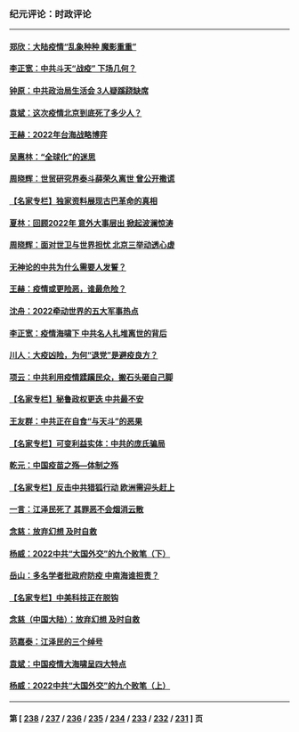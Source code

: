 ### 纪元评论：时政评论
---
#### [郑欣：大陆疫情“乱象种种 魔影重重”](../../pages/nsc1025/n13893672.md) 
#### [李正宽：中共斗天“战疫” 下场几何？](../../pages/nsc1025/n13893335.md) 
#### [钟原：中共政治局生活会 3人疑蹊跷缺席](../../pages/nsc1025/n13893269.md) 
#### [袁斌：这次疫情北京到底死了多少人？](../../pages/nsc1025/n13893254.md) 
#### [王赫：2022年台海战略博弈](../../pages/nsc1025/n13893208.md) 
#### [吴惠林：“全球化”的迷思](../../pages/nsc1025/n13893078.md) 
#### [周晓辉：世贸研究界泰斗薛荣久离世 曾公开撒谎](../../pages/nsc1025/n13893019.md) 
#### [【名家专栏】独家资料展现古巴革命的真相](../../pages/nsc1025/n13891671.md) 
#### [夏林：回顾2022年 意外大事层出 掀起波澜惊涛](../../pages/nsc1025/n13893014.md) 
#### [周晓辉：面对世卫与世界担忧 北京三举动透心虚](../../pages/nsc1025/n13892575.md) 
#### [无神论的中共为什么需要人发誓？](../../pages/nsc1025/n13892696.md) 
#### [王赫：疫情或更险恶，谁最危险？](../../pages/nsc1025/n13892374.md) 
#### [沈舟：2022牵动世界的五大军事热点](../../pages/nsc1025/n13892406.md) 
#### [李正宽：疫情海啸下 中共名人扎堆离世的背后](../../pages/nsc1025/n13892424.md) 
#### [川人：大疫凶险，为何“退党”是避疫良方？](../../pages/nsc1025/n13892331.md) 
#### [项云：中共利用疫情蹂躏民众，搬石头砸自己脚](../../pages/nsc1025/n13892353.md) 
#### [【名家专栏】秘鲁政权更迭 中共最不安](../../pages/nsc1025/n13892102.md) 
#### [王友群：中共正在自食“与天斗”的恶果](../../pages/nsc1025/n13892262.md) 
#### [【名家专栏】可变利益实体：中共的庞氏骗局](../../pages/nsc1025/n13891659.md) 
#### [乾元：中国疫苗之殇—体制之殇](../../pages/nsc1025/n13892161.md) 
#### [【名家专栏】反击中共猎狐行动 欧洲需迎头赶上](../../pages/nsc1025/n13890698.md) 
#### [一言：江泽民死了 其罪恶不会烟消云散](../../pages/nsc1025/n13892150.md) 
#### [念慈：放弃幻想 及时自救](../../pages/nsc1025/n13892047.md) 
#### [杨威：2022中共“大国外交”的九个败笔（下）](../../pages/nsc1025/n13891893.md) 
#### [岳山：多名学者批政府防疫 中南海谁担责？](../../pages/nsc1025/n13891807.md) 
#### [【名家专栏】中美科技正在脱钩](../../pages/nsc1025/n13891658.md) 
#### [念慈（中国大陆）：放弃幻想 及时自救](../../pages/nsc1025/n13891528.md) 
#### [范嘉泰：江泽民的三个绰号](../../pages/nsc1025/n13891570.md) 
#### [袁斌：中国疫情大海啸呈四大特点](../../pages/nsc1025/n13891476.md) 
#### [杨威：2022中共“大国外交”的九个败笔（上）](../../pages/nsc1025/n13891424.md) 

---
#### 第 [ [238](./238.md) / [237](./237.md) / [236](./236.md) / [235](./235.md) / [234](./234.md) / [233](./233.md) / [232](./232.md) / [231](./231.md) ] 页
